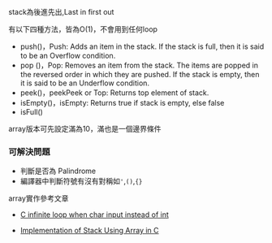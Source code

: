 stack為後進先出,Last in first out

有以下四種方法，皆為O(1)，不會用到任何loop
* push()，Push: Adds an item in the stack. If the stack is full, then it is said to be an Overflow condition.
* pop ()，Pop: Removes an item from the stack. The items are popped in the reversed order in which they are pushed. If the stack is empty, then it is said to be an Underflow condition.
* peek()，peekPeek or Top: Returns top element of stack.
* isEmpty()，isEmpty: Returns true if stack is empty, else false
* isFull()

array版本可先設定滿為10，滿也是一個邊界條件

### 可解決問題
* 判斷是否為 Palindrome
* 編譯器中判斷符號有沒有對稱如`'`,`()`,`{}`

array實作參考文章
* [C infinite loop when char input instead of int](https://stackoverflow.com/questions/53056369/c-infinite-loop-when-char-input-instead-of-int)

* [Implementation of Stack Using Array in C](https://www.programming9.com/programs/c-programs/302-implementation-of-stack-using-array-in-c)